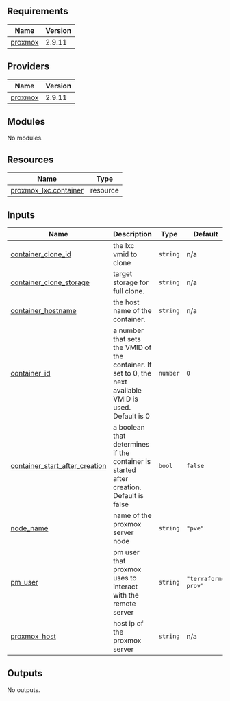 ## Requirements

| Name | Version |
|------|---------|
| <a name="requirement_proxmox"></a> [proxmox](#requirement\_proxmox) | 2.9.11 |

## Providers

| Name | Version |
|------|---------|
| <a name="provider_proxmox"></a> [proxmox](#provider\_proxmox) | 2.9.11 |

## Modules

No modules.

## Resources

| Name | Type |
|------|------|
| [proxmox_lxc.container](https://registry.terraform.io/providers/telmate/proxmox/2.9.11/docs/resources/lxc) | resource |

## Inputs

| Name | Description | Type | Default | Required |
|------|-------------|------|---------|:--------:|
| <a name="input_container_clone_id"></a> [container\_clone\_id](#input\_container\_clone\_id) | the lxc vmid to clone | `string` | n/a | yes |
| <a name="input_container_clone_storage"></a> [container\_clone\_storage](#input\_container\_clone\_storage) | target storage for full clone. | `string` | n/a | yes |
| <a name="input_container_hostname"></a> [container\_hostname](#input\_container\_hostname) | the host name of the container. | `string` | n/a | yes |
| <a name="input_container_id"></a> [container\_id](#input\_container\_id) | a number that sets the VMID of the container. If set to 0, the next available VMID is used. Default is 0 | `number` | `0` | no |
| <a name="input_container_start_after_creation"></a> [container\_start\_after\_creation](#input\_container\_start\_after\_creation) | a boolean that determines if the container is started after creation. Default is false | `bool` | `false` | no |
| <a name="input_node_name"></a> [node\_name](#input\_node\_name) | name of the proxmox server node | `string` | `"pve"` | no |
| <a name="input_pm_user"></a> [pm\_user](#input\_pm\_user) | pm user that proxmox uses to interact with the remote server | `string` | `"terraform-prov"` | no |
| <a name="input_proxmox_host"></a> [proxmox\_host](#input\_proxmox\_host) | host ip of the proxmox server | `string` | n/a | yes |

## Outputs

No outputs.

